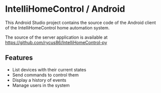 
IntelliHomeControl / Android
============================

This Android Studio project contains the source code of the Android client of the IntelliHomeControl home automation system.

The source of the server application is available at https://github.com/rycus86/IntelliHomeControl-py

Features
--------

 - List devices with their current states
 - Send commands to control them
 - Display a history of events
 - Manage users in the system
